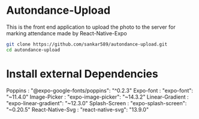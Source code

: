 # Autondance-Upload

This is the front end application to upload the photo to the server
for marking attendance made by React-Native-Expo

```bash
git clone https://github.com/sankar589/autondance-upload.git
cd autondance-upload
```
# Install external Dependencies

Poppins : "@expo-google-fonts/poppins": "^0.2.3"
Expo-font : "expo-font": "~11.4.0"
Image-Picker : "expo-image-picker": "~14.3.2"
Linear-Gradient : "expo-linear-gradient": "~12.3.0"
Splash-Screen : "expo-splash-screen": "~0.20.5"
React-Native-Svg : "react-native-svg": "13.9.0"

